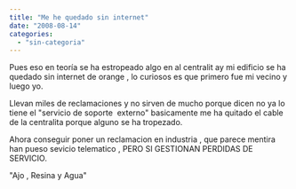 ```yaml
---
title: "Me he quedado sin internet"
date: "2008-08-14"
categories: 
  - "sin-categoria"
---
```


Pues eso en teoría se ha estropeado algo en al centralit ay mi edificio se ha quedado sin internet de orange , lo curiosos es que primero fue mi vecino y luego yo.

Llevan miles de reclamaciones y no sirven de mucho porque dicen no ya lo tiene el "servicio de soporte  externo" basicamente me ha quitado el cable de la centralita porque alguno se ha tropezado.

Ahora conseguir poner un reclamacion en industria , que parece mentira han pueso sevicio telematico , PERO SI GESTIONAN PERDIDAS DE SERVICIO.

"Ajo , Resina y Agua"
